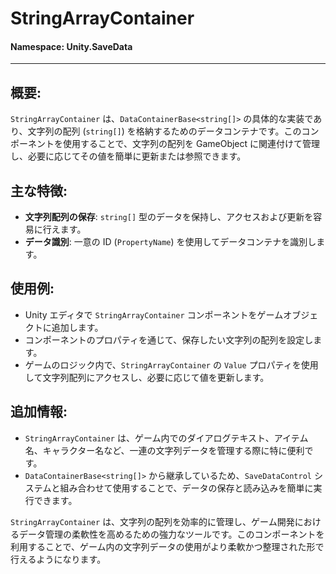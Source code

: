 ﻿# StringArrayContainer

#### **Namespace**: Unity.SaveData
---

## 概要:
`StringArrayContainer` は、`DataContainerBase<string[]>` の具体的な実装であり、文字列の配列 (`string[]`) を格納するためのデータコンテナです。このコンポーネントを使用することで、文字列の配列を GameObject に関連付けて管理し、必要に応じてその値を簡単に更新または参照できます。

## 主な特徴:
- **文字列配列の保存**: `string[]` 型のデータを保持し、アクセスおよび更新を容易に行えます。
- **データ識別**: 一意の ID (`PropertyName`) を使用してデータコンテナを識別します。

## 使用例:
- Unity エディタで `StringArrayContainer` コンポーネントをゲームオブジェクトに追加します。
- コンポーネントのプロパティを通じて、保存したい文字列の配列を設定します。
- ゲームのロジック内で、`StringArrayContainer` の `Value` プロパティを使用して文字列配列にアクセスし、必要に応じて値を更新します。

## 追加情報:
- `StringArrayContainer` は、ゲーム内でのダイアログテキスト、アイテム名、キャラクター名など、一連の文字列データを管理する際に特に便利です。
- `DataContainerBase<string[]>` から継承しているため、`SaveDataControl` システムと組み合わせて使用することで、データの保存と読み込みを簡単に実行できます。

`StringArrayContainer` は、文字列の配列を効率的に管理し、ゲーム開発におけるデータ管理の柔軟性を高めるための強力なツールです。このコンポーネントを利用することで、ゲーム内の文字列データの使用がより柔軟かつ整理された形で行えるようになります。